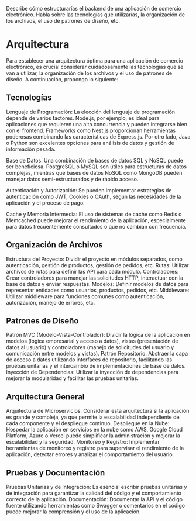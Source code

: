 Describe cómo estructurarías el backend de una aplicación de comercio electrónico. Habla sobre las tecnologías que utilizarías, la organización de los archivos, el uso de patrones de diseño, etc.

# Arquitectura

Para establecer una arquitectura óptima para una aplicación de comercio electrónico, es crucial considerar cuidadosamente las tecnologías que se van a utilizar, la organización de los archivos y el uso de patrones de diseño. A continuación, propongo lo siguiente:

## Tecnologías

Lenguaje de Programación: La elección del lenguaje de programación depende de varios factores. Node.js, por ejemplo, es ideal para aplicaciones que requieren una alta concurrencia y pueden integrarse bien con el frontend. Frameworks como Nest.js proporcionan herramientas poderosas combinando las características de Express.js. Por otro lado, Java o Python son excelentes opciones para análisis de datos y gestión de información pesada.

Base de Datos: Una combinación de bases de datos SQL y NoSQL puede ser beneficiosa. PostgreSQL o MySQL son útiles para estructuras de datos complejas, mientras que bases de datos NoSQL como MongoDB pueden manejar datos semi-estructurados y de rápido acceso.

Autenticación y Autorización: Se pueden implementar estrategias de autenticación como JWT, Cookies o OAuth, según las necesidades de la aplicación y el proceso de pago.

Cache y Memoria Intermedia: El uso de sistemas de cache como Redis o Memcached puede mejorar el rendimiento de la aplicación, especialmente para datos frecuentemente consultados o que no cambian con frecuencia.

## Organización de Archivos

Estructura del Proyecto: Dividir el proyecto en módulos separados, como autenticación, gestión de productos, gestión de pedidos, etc.
Rutas: Utilizar archivos de rutas para definir las API para cada módulo.
Controladores: Crear controladores para manejar las solicitudes HTTP, interactuar con la base de datos y enviar respuestas.
Modelos: Definir modelos de datos para representar entidades como usuarios, productos, pedidos, etc.
Middleware: Utilizar middleware para funciones comunes como autenticación, autorización, manejo de errores, etc.

## Patrones de Diseño

Patrón MVC (Modelo-Vista-Controlador): Dividir la lógica de la aplicación en modelos (lógica empresarial y acceso a datos), vistas (presentación de datos al usuario) y controladores (manejo de solicitudes del usuario y comunicación entre modelos y vistas).
Patrón Repositorio: Abstraer la capa de acceso a datos utilizando interfaces de repositorio, facilitando las pruebas unitarias y el intercambio de implementaciones de base de datos.
Inyección de Dependencias: Utilizar la inyección de dependencias para mejorar la modularidad y facilitar las pruebas unitarias.

## Arquitectura General

Arquitectura de Microservicios: Considerar esta arquitectura si la aplicación es grande y compleja, ya que permite la escalabilidad independiente de cada componente y el despliegue continuo.
Despliegue en la Nube: Hospedar la aplicación en servicios en la nube como AWS, Google Cloud Platform, Azure o Vercel puede simplificar la administración y mejorar la escalabilidad y la seguridad.
Monitoreo y Registro: Implementar herramientas de monitoreo y registro para supervisar el rendimiento de la aplicación, detectar errores y analizar el comportamiento del usuario.

## Pruebas y Documentación

Pruebas Unitarias y de Integración: Es esencial escribir pruebas unitarias y de integración para garantizar la calidad del código y el comportamiento correcto de la aplicación.
Documentación: Documentar la API y el código fuente utilizando herramientas como Swagger o comentarios en el código puede mejorar la comprensión y el uso de la aplicación.
